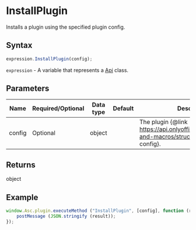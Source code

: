 # InstallPlugin

Installs a plugin using the specified plugin config.

## Syntax

```javascript
expression.InstallPlugin(config);
```

`expression` - A variable that represents a [Api](../Api.md) class.

## Parameters

| **Name** | **Required/Optional** | **Data type** | **Default** | **Description** |
| ------------- | ------------- | ------------- | ------------- | ------------- |
| config | Optional | object |  | The plugin &#123;@link https://api.onlyoffice.com/docs/plugin-and-macros/structure/configuration/ config&#125;. |

## Returns

object

## Example

```javascript
window.Asc.plugin.executeMethod ("InstallPlugin", [config], function (result) {
    postMessage (JSON.stringify (result));
});
```
